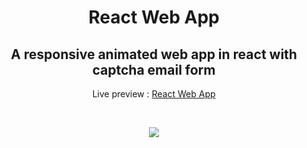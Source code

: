 <h1 align="center">React Web App</h1>
<h2 align="center">A responsive animated web app in react with captcha email form</h2>
<p align="center">Live preview : <a href="https://rintuweb4.github.io/React-Web-App/">React Web App</a></p><br>
<p align="center">
<img src="https://user-images.githubusercontent.com/51328321/73543193-6cb98900-445c-11ea-99cb-de28a3aeb8e1.jpg">
</p>
